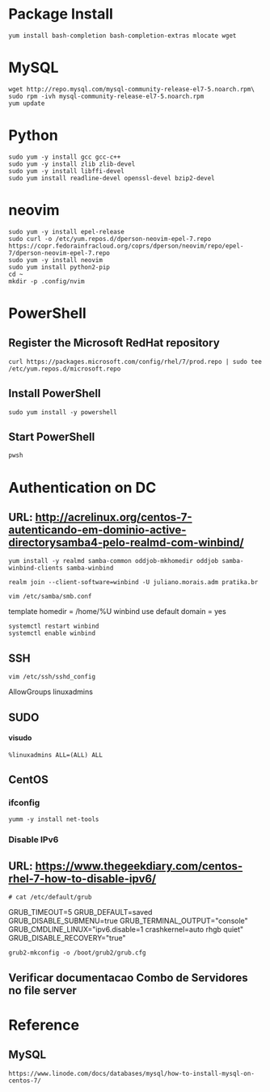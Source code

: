 # Package Install
```console
yum install bash-completion bash-completion-extras mlocate wget
```
# MySQL
```console
wget http://repo.mysql.com/mysql-community-release-el7-5.noarch.rpm\
sudo rpm -ivh mysql-community-release-el7-5.noarch.rpm
yum update
 ```

# Python
```console
sudo yum -y install gcc gcc-c++
sudo yum -y install zlib zlib-devel
sudo yum -y install libffi-devel
sudo yum install readline-devel openssl-devel bzip2-devel
```
# neovim
```console
sudo yum -y install epel-release
sudo curl -o /etc/yum.repos.d/dperson-neovim-epel-7.repo https://copr.fedorainfracloud.org/coprs/dperson/neovim/repo/epel-7/dperson-neovim-epel-7.repo
sudo yum -y install neovim
sudo yum install python2-pip
cd ~
mkdir -p .config/nvim
```

# PowerShell
## Register the Microsoft RedHat repository
```console
curl https://packages.microsoft.com/config/rhel/7/prod.repo | sudo tee /etc/yum.repos.d/microsoft.repo
```

## Install PowerShell
```console
sudo yum install -y powershell
```

## Start PowerShell
```console
pwsh
```

# Authentication on DC
## URL: http://acrelinux.org/centos-7-autenticando-em-dominio-active-directorysamba4-pelo-realmd-com-winbind/
```console
yum install -y realmd samba-common oddjob-mkhomedir oddjob samba-winbind-clients samba-winbind
```

```console
realm join --client-software=winbind -U juliano.morais.adm pratika.br
```

```console
vim /etc/samba/smb.conf
```
template homedir = /home/%U
winbind use default domain = yes
```console
systemctl restart winbind
systemctl enable winbind
```
## SSH
```console
vim /etc/ssh/sshd_config
```
AllowGroups linuxadmins

## SUDO
#### visudo
```console
%linuxadmins ALL=(ALL) ALL
```

## CentOS
### ifconfig
```console
yumm -y install net-tools
```

### Disable IPv6
## URL: https://www.thegeekdiary.com/centos-rhel-7-how-to-disable-ipv6/
```console
# cat /etc/default/grub
```
GRUB_TIMEOUT=5
GRUB_DEFAULT=saved
GRUB_DISABLE_SUBMENU=true
GRUB_TERMINAL_OUTPUT="console"
GRUB_CMDLINE_LINUX="ipv6.disable=1 crashkernel=auto rhgb quiet"
GRUB_DISABLE_RECOVERY="true"

```console
grub2-mkconfig -o /boot/grub2/grub.cfg
```

## Verificar documentacao Combo de Servidores no file server

# Reference
## MySQL
```console
https://www.linode.com/docs/databases/mysql/how-to-install-mysql-on-centos-7/
```
